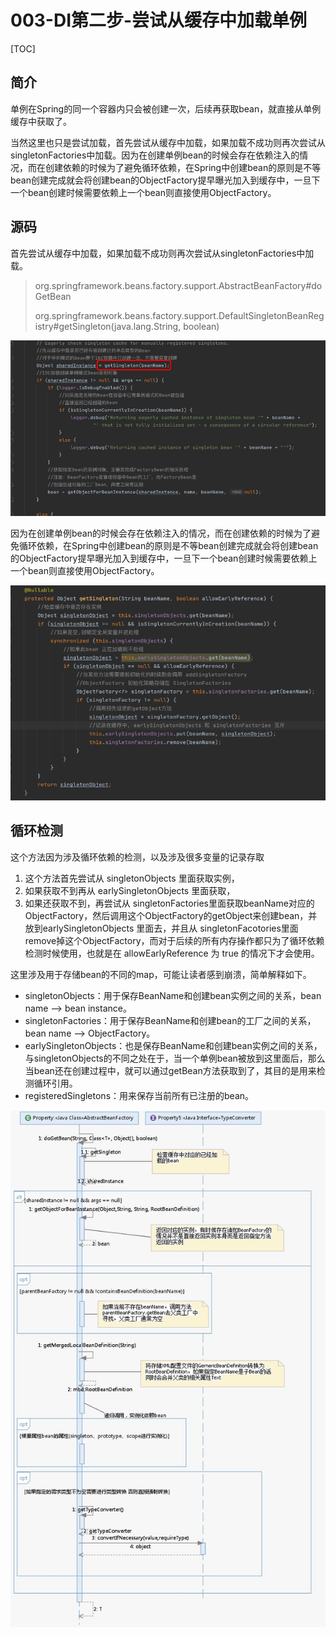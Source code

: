 # 003-DI第二步-尝试从缓存中加载单例

[TOC]

## 简介

单例在Spring的同一个容器内只会被创建一次，后续再获取bean，就直接从单例缓存中获取了。

当然这里也只是尝试加载，首先尝试从缓存中加载，如果加载不成功则再次尝试从singletonFactories中加载。因为在创建单例bean的时候会存在依赖注入的情况，而在创建依赖的时候为了避免循环依赖，在Spring中创建bean的原则是不等bean创建完成就会将创建bean的ObjectFactory提早曝光加入到缓存中，一旦下一个bean创建时候需要依赖上一个bean则直接使用ObjectFactory。

## 源码

首先尝试从缓存中加载，如果加载不成功则再次尝试从singletonFactories中加载。

> org.springframework.beans.factory.support.AbstractBeanFactory#doGetBean
>
> org.springframework.beans.factory.support.DefaultSingletonBeanRegistry#getSingleton(java.lang.String, boolean)

![image-20200929210852563](../../assets/image-20200929210852563.png)

因为在创建单例bean的时候会存在依赖注入的情况，而在创建依赖的时候为了避免循环依赖，在Spring中创建bean的原则是不等bean创建完成就会将创建bean的ObjectFactory提早曝光加入到缓存中，一旦下一个bean创建时候需要依赖上一个bean则直接使用ObjectFactory。

![image-20200929222559652](../../assets/image-20200929222559652.png)

## 循环检测

这个方法因为涉及循环依赖的检测，以及涉及很多变量的记录存取

1. 这个方法首先尝试从 singletonObjects 里面获取实例，
2. 如果获取不到再从 earlySingletonObjects 里面获取，
3. 如果还获取不到，再尝试从 singletonFactories里面获取beanName对应的ObjectFactory，然后调用这个ObjectFactory的getObject来创建bean，并放到earlySingletonObjects 里面去，并且从 singletonFacotories里面remove掉这个ObjectFactory，而对于后续的所有内存操作都只为了循环依赖检测时候使用，也就是在 allowEarlyReference 为 true 的情况下才会使用。

这里涉及用于存储bean的不同的map，可能让读者感到崩溃，简单解释如下。

- singletonObjects：用于保存BeanName和创建bean实例之间的关系，bean name --> bean instance。
- singletonFactories：用于保存BeanName和创建bean的工厂之间的关系，bean name --> ObjectFactory。
- earlySingletonObjects：也是保存BeanName和创建bean实例之间的关系，与singletonObjects的不同之处在于，当一个单例bean被放到这里面后，那么当bean还在创建过程中，就可以通过getBean方法获取到了，其目的是用来检测循环引用。
- registeredSingletons：用来保存当前所有已注册的bean。



![image-20200922192538797](../../assets/image-20200922192538797.png)